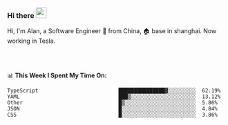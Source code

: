 ### Hi there <img src="https://media.giphy.com/media/hvRJCLFzcasrR4ia7z/giphy.gif" width="25px">

<!-- ![visitors](https://visitor-badge.glitch.me/badge?page_id=dislfyer.dislfyer) -->

Hi, I'm Alan, a Software Engineer 🚀 from China, 🏠 base in shanghai. Now working in Tesla.

<br/>
<br/>

📊 **This Week I Spent My Time On:**


<!--START_SECTION:waka-->

```text
TypeScript                          ███████████████▓░░░░░░░░░  62.19%
YAML                                ███▒░░░░░░░░░░░░░░░░░░░░░  13.12%
Other                               █▒░░░░░░░░░░░░░░░░░░░░░░░  5.86%
JSON                                █░░░░░░░░░░░░░░░░░░░░░░░░  4.84%
CSS                                 █░░░░░░░░░░░░░░░░░░░░░░░░  3.86%
```

<!--END_SECTION:waka-->

<!--
**About Me:**
 -->
